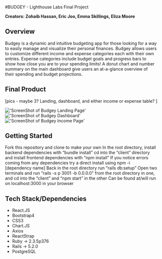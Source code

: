 #BUDGEY - Lighthouse Labs Final Project

**Creators: Zohaib Hassan, Eric Joo, Emma Skillings, Eliza Moore**

## Overview

Budgey is a dynamic and intuitive budgeting app for those looking for a way to easily manage and visualize their personal finances. Budgey allows users to customize different income and expense categories each with their own entries. Expense categories include budget goals and progress bars to show how close you are to your spending limits! A donut chart and number summary on the main dashboard give users an at-a-glance overview of their spending and budget projections.

## Final Product

[pics - maybe 3? Landing, dashboard, and either income or expense table? ]

!['ScreenShot of Budgey Landing Page'](https://github.com/zhassan2018/Budgey/blob/master/public/app_screenshots/landing_page.png)
!['ScreenShot of Budgey Dashboard'](https://github.com/zhassan2018/Budgey/blob/master/public/app_screenshots/dashboard.png)
!['ScreenShot of Budgey Income Page'](https://github.com/zhassan2018/Budgey/blob/master/public/app_screenshots/income_category.png)

## Getting Started
Fork this repository and clone to make your own
In the root directory, install backend dependencies with “bundle install”
cd into the “client” directory and install frontend dependencies with “npm install”
If you notice errors coming from any dependencies try a direct install using npm -i [dependency name]
Back in the root directory run “rails db:setup”
Open two terminals and run “rails -s p 3001 -b 0.0.0.0” from the root directory in one, and cd into the “client” and “npm start” in the other
Can be found at/will run on localhost:3000 in your browser

## Tech Stack/Dependencies
 - React.JS
 - Bootstrap4
 - CSS3
 - Chart.JS
 - Axios
 - ReactStrap
 - Ruby  → 2.3.5p376
 - Rails → 5.2.0
 - PostgreSQL
